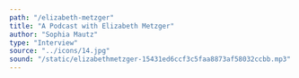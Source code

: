 ```yaml
---
path: "/elizabeth-metzger"
title: "A Podcast with Elizabeth Metzger"
author: "Sophia Mautz"
type: "Interview" 
source: "../icons/14.jpg"
sound: "/static/elizabethmetzger-15431ed6ccf3c5faa8873af58032ccbb.mp3"
---
```

